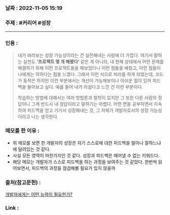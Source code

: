 ### 날짜 : 2022-11-05 15:19
### 주제 : #커리어 #성장 

---- 

### 인용 : 
>  내가 바라보는 성장 가능성이라는 건 실천해내는 사람에 더 가깝다. 여기서 말하는 실천도 **‘프로젝트 몇 개 해봤다’** 같은 게 아니라, 내 현재 상태에서 어떤 문제를 해결하기 위해 이런 프로젝트들을 해보았더니 이런 점들을 배웠고, 이런 점들이 나에게는 약하다는 점을 느꼈다. 그래서 이런 식으로 처리를 하게 되었는데, 코드가 동작은 하지만 이런 부분에서는 개선이 가능해보이나 아쉬운 점이 있어 피드백을 들어보고 싶다. 예를 들어 내가 아쉽다고 느낀 건 이런 부분이다.
>  
>  학습하는 방법에 대해서는 여러 방법론과 철학이 있지만 그 또한 다른 사람의 정답이니 그게 반드시 내 정답이라고 말하기는 어렵다. 어떤 면을 공부하면서 지속하여 피드백을 얻고 거기서 성장해내는 것, 그 자체가 개발자로서의 성장 가능성이라고 나는 생각한다.




### 메모를 한 이유 : 
- 위 메모를 보면 한 개발자의 성장은 자기 스스로에 대한 피드백을 얼마나 잘하느냐에 달려있는 것 같다. 
- 사실 모든 영역이 마찬가지인 것 같다. 성장과 피드백은 떼어낼 수 없는 키워드다. 
- 해당 메모는 개발자가 스스로 피드백을 하는 과정을 보여주는 것 같았다. 한번씩 읽어보면서, 피드백의 과정을 점검해볼 필요가 있지 않을까



### 출처(참고문헌) : 
[개발자에게는 어떤 능력이 필요한가?](https://euncho.medium.com/%EA%B0%9C%EB%B0%9C%EC%9E%90%EC%97%90%EA%B2%8C%EB%8A%94-%EC%96%B4%EB%96%A4-%EB%8A%A5%EB%A0%A5%EC%9D%B4-%ED%95%84%EC%9A%94%ED%95%9C%EA%B0%80-f2bb22fdc0ad)



### Link : 
